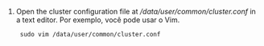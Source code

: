 1. Open the cluster configuration file at _/data/user/common/cluster.conf_ in a text editor. Por exemplo, você pode usar o Vim.
   
        sudo vim /data/user/common/cluster.conf

